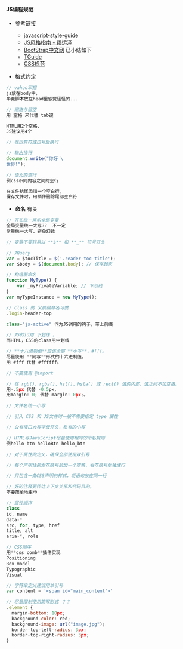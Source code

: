 #### **JS编程规范**

* 参考链接

  * [javascript-style-guide](https://github.com/adamlu/javascript-style-guide) 
  * [JS风格指南 - 缪运泽](https://gold.xitu.io/post/587979148d6d810058bb3b32?utm_source=gold_browser_extension)
  * [BootStrap中文网](http://codeguide.bootcss.com/) 已小结如下
  * [TGuide](http://tguide.qq.com/main/index.htm)
  * [CSS规范](ttp://cssguidelin.es/)

* 格式约定

```js
// yahoo军规
js放在body中，
毕竟脚本放在head里感觉怪怪的...

// 缩进与留空
用 空格 来代替 tab键

HTML用2个空格，
JS建议用4个

// 在运算符或逗号后换行

// 输出换行
document.write("你好 \
世界!");

// 语义的空行
例css不同内容之间的空行

在文件结尾添加一个空白行,
保存文件时，用插件删除尾部空白符
```

* **命名** 有关

```js
// 开头统一声名全局变量
全局变量统一大写??  不一定
常量统一大写，避免幻数

// 变量不要轻易以 **$** 和 **_** 符号开头

// JQuery
var = $tocTitle = $('.reader-toc-title');
var $body = $(document.body); // 保存起来

// 构造器命名
function MyType() {
    var _myPrivateVariable; // 下划线
}
var myTypeInstance = new MyType();

// class 的 父前缀命名习惯
.login-header-top

class="js-active" 作为JS调用的钩子，带上前缀

// JS的id用 下划线 ，
而HTML，CSS的class用中划线

// **十六进制值**应该全部 **小写**，#fff。
尽量使用 **简写**形式的十六进制值，
用 #fff 代替 #ffffff。

// 不要使用 @import

// 在 rgb()、rgba()、hsl()、hsla() 或 rect() 值的内部，值之间不加空格。
用-.5px 代替 -0.5px，
用margin: 0; 代替 margin: 0px;。

// 文件名统一小写

// 引入 CSS 和 JS文件时一般不需要指定 type 属性

// 公有接口大写字母开头，私有的小写

// HTML与JavaScript尽量使用相同的命名规则
例hello-btn helloBtn hello_btn

// 对于属性的定义，确保全部使用双引号

// 每个声明块的左花括号前加一个空格，右花括号单独成行

// 只包含一条CSS声明的样式，将语句放在同一行

// 好的注释要传达上下文关系和代码目的。
不要简单地重申

// 属性顺序
class
id, name
data-*
src, for, type, href
title, alt
aria-*, role

// CSS顺序 
用**css comb**插件实现
Positioning
Box model
Typographic
Visual

// 字符串定义建议用单引号
var content = '<span id="main_content">'

// 尽量限制使用简写形式 ？？
.element {
  margin-bottom: 10px;
  background-color: red;
  background-image: url("image.jpg");
  border-top-left-radius: 3px;
  border-top-right-radius: 3px;
}
```



